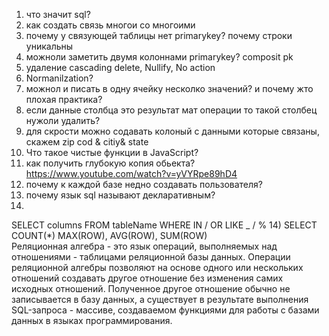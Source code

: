 1) что значит sql?
2) как создать связь многои со многоими 
3) почему у связующей таблицы нет primarykey? почему строки уникальны
4) можноли заметить двумя колоннами primarykey? composit pk
5) удаление cascading delete, Nullify, No action
6) Normanilzation?
7) можнол и писать в одну ячейку несколко значений? и почему жто плохая практика?
8) если данные столбца это результат мат операции то такой столбец нужоли удалить? 
9) для скрости можно содавать колоный с данными которые связаны, скажем zip cod & citiy& state
10) Что такое чистые функции в JavaScript?
11) как получить глубокую копия обьекта? 
https://www.youtube.com/watch?v=yVYRpe89hD4
11) почему к каждой базе недно создавать пользователя?
12) почему язык sql называют декларативным?
13) 
SELECT columns
FROM tableName
WHERE IN / OR    LIKE   _ / %
14) SELECT COUNT(*) MAX(ROW), AVG(ROW), SUM(ROW)    
Реляционная алгебра - это язык операций, выполняемых над отношениями - таблицами реляционной базы данных. Операции реляционной алгебры позволяют на основе одного или нескольких отношений создавать другое отношение без изменения самих исходных отношений. Полученное другое отношение обычно не записывается в базу данных, а существует в результате выполнения SQL-запроса - массиве, создаваемом функциями для работы с базами данных в языках программирования.
